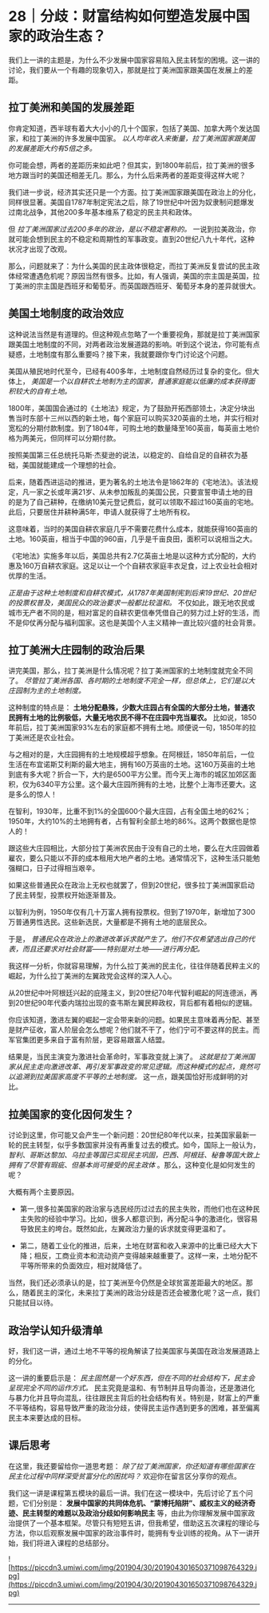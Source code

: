# 28｜分歧：财富结构如何塑造发展中国家的政治生态？

我们上一讲的主题是，为什么不少发展中国家容易陷入民主转型的困境。这一讲的讨论，我们要从一个有趣的现象切入，那就是拉丁美洲国家跟美国在发展上的差距。

## 拉丁美洲和美国的发展差距

你肯定知道，西半球有着大大小小的几十个国家，包括了美国、加拿大两个发达国家，和拉丁美洲的许多发展中国家。 *以人均年收入来衡量，拉丁美洲国家跟美国的发展差距大约有5倍之多。*

你可能会想，两者的差距历来如此吧？但其实，到1800年前后，拉丁美洲的很多地方跟当时的美国还相差无几。那么，为什么后来两者的差距变得这样大呢？

我们进一步说，经济其实还只是一个方面。拉丁美洲国家跟美国在政治上的分化，同样很显著。美国自1787年制定宪法之后，除了19世纪中叶因为奴隶制问题爆发过南北战争，其他200多年基本维系了稳定的民主共和政体。

但 *拉丁美洲国家过去200多年的政治，是以不稳定著称的。* 一说到拉美政治，你就可能会想到民主的不稳定和周期性的军事政变。直到20世纪八九十年代，这种状况才出现了改观。

那么，问题就来了：为什么美国的民主政体很稳定，而拉丁美洲反复尝试的民主政体经常遭遇危机呢？原因当然有很多。比如，有人强调，美国的宗主国是英国，拉丁美洲的宗主国是西班牙和葡萄牙。而英国跟西班牙、葡萄牙本身的差异就很大。

## 美国土地制度的政治效应

这种说法当然是有道理的。但这种观点忽略了一个重要视角，那就是拉丁美洲国家跟美国土地制度的不同，对两者政治发展道路的影响。听到这个说法，你可能有点疑惑，土地制度有那么重要吗？接下来，我就要跟你专门讨论这个问题。

美国从殖民地时代至今，已经有400多年，土地制度自然经历过复杂的变化。但大体上， *美国是一个以自耕农土地制为主的国家，普通家庭能以低廉的成本获得面积较大的自有土地。*

1800年，美国国会通过的《土地法》规定，为了鼓励开拓西部领土，决定分块出售当时东部十三州以西的新土地，每个家庭可以购买320英亩的土地，并实行相对宽松的分期付款制度。到了1804年，可购土地的数量降至160英亩，每英亩土地价格为两美元，但同样可以分期付款。

按照美国第三任总统托马斯·杰斐逊的说法，以稳定的、自给自足的自耕农为基础，美国就能建成一个理想的社会。

后来，随着西进运动的推进，更为著名的土地法令是1862年的《宅地法》。该法规定，凡一家之长或年满21岁、从未参加叛乱的美国公民，只要宣誓申请土地的目的是为了自己耕种，在缴纳10美元登记费后，就可以领取不超过160英亩的宅地。此后，只要居住并耕种满5年，申请人就获得了土地所有权。

这意味着，当时的美国自耕农家庭几乎不需要花费什么成本，就能获得160英亩的土地。160英亩，相当于中国的960亩，几乎是千亩良田，面积可以说相当之大。

《宅地法》实施多年以后，美国总共有2.7亿英亩土地是以这种方式分配的，大约惠及160万自耕农家庭。这足以让一个个自耕农家庭丰衣足食，过上农业社会相对优厚的生活。

 *正是由于这种土地制度和自耕农模式，从1787年美国制宪到后来19世纪、20世纪的投票权普及，美国民众的政治要求一般都比较温和。* 不仅如此，跟无地农民或城市无产者不同的是，相对富足的自耕农更信奉凭借自己的努力过上好的生活，而不是仰仗再分配与福利国家。这也是美国个人主义精神一直比较兴盛的社会背景。

## 拉丁美洲大庄园制的政治后果

讲完美国，那么，拉丁美洲是什么情况呢？拉丁美洲国家的土地制度就完全不同了。 *尽管拉丁美洲各国、各时期的土地制度不完全一样，但总体上，它们是以大庄园制为主的土地制度。*

这种制度的特点是： **土地分配悬殊，少数大庄园占有全国的大部分土地，普通农民拥有土地的比例极低，大量无地农民不得不在庄园中充当雇农。** 比如说，1850年前后，拉丁美洲国家93%左右的家庭都不拥有土地。顺便说一句，1850年的拉丁美洲还是农业社会。

与之相对的是，大庄园拥有的土地规模超乎想象。在阿根廷，1850年前后，一位生活在布宜诺斯艾利斯的最大地主，拥有160万英亩的土地。这160万英亩的土地到底有多大呢？折合一下，大约是6500平方公里。而今天上海市的城区加郊区面积，仅为6340平方公里。这个最大庄园所拥有的土地，比整个上海市还要大。这是多么的惊人！

在智利，1930年，比重不到1%的全国600个最大庄园，占有全国土地的62%；1950年，大约10%的土地拥有者，占有智利全部土地的86%。这两个数据也是惊人的！

跟这些大庄园相比，大部分拉丁美洲农民由于没有自己的土地，要么在大庄园做着雇农，要么只能以不菲的成本租用大地产者的土地。通常情况下，这种生活只能勉强糊口，日子过得相当艰辛。

如果这些普通民众在政治上无权也就罢了，但到20世纪，很多拉丁美洲国家启动了民主转型，投票权开始逐渐普及。

以智利为例，1950年仅有几十万富人拥有投票权。但到了1970年，新增加了300万普通男性选民。这些新选民，大量都是不拥有土地的底层民众。

于是， *普通民众在政治上的激进改革诉求就产生了。他们不仅希望选出自己的代表，而且还要求对社会财富——特别是对土地——进行再分配。*

我这样一分析，你就容易理解，为什么拉丁美洲的民主化，往往伴随着民粹主义的崛起，为什么拉丁美洲的左翼政党会这样的深入人心。

从20世纪中叶阿根廷兴起的庇隆主义，到20世纪70年代智利崛起的阿连德派，再到20世纪90年代委内瑞拉出现的查韦斯左翼民粹政权，背后都有着相似的逻辑。

你应该知道，激进左翼的崛起一定会带来新的问题。如果民主意味着再分配、甚至是财产征收，富人阶层会怎么想呢？他们就不干了，他们宁可不要这样的民主。而军官集团更多来自于富有阶层，更容易跟富人结盟。

结果是，当民主演变为激进社会革命时，军事政变就上演了。 *这就是拉丁美洲国家从民主走向激进改革、再引发军事政变的常见逻辑。而这种模式的起点，竟然可以追溯到拉美国家高度不平等的土地制度。* 这一点，跟美国恰好形成鲜明的对比。

## 拉美国家的变化因何发生？

讨论到这里，你可能又会产生一个新问题：20世纪80年代以来，拉美国家最新一轮的民主转型，似乎多数国家并没有再重复过去的模式。如今，国际上一般认为， *智利、哥斯达黎加、乌拉圭等国已实现民主巩固，巴西、阿根廷、秘鲁等国大致上拥有了尽管有瑕疵、但基本尚可接受的民主政体* 。那么，这种变化是如何发生的呢？

大概有两个主要原因。

* 第一,很多拉美国家的政治家与选民经历过过去的民主失败，而他们也在这种民主失败的经验中学习。比如，很多人都意识到，再分配斗争的激进化，很容易导致民主的垮台。既然如此，左翼政治力量的诉求就变得更温和了。

* 第二，随着工业化的推进，后来，土地在财富和收入来源中的比重已经大大下降；相反，工商业资本和流动资产变得越来越重要了。这样一来，土地分配不平等所带来的负面效应，相对就降低了。

当然，我们还必须承认的是，拉丁美洲至今仍然是全球贫富差距最大的地区。那么，随着民主的深化，未来拉丁美洲的政治分歧是否还会被激化呢？这一点，我们只能拭目以待。

## 政治学认知升级清单

好，我们这一讲，通过土地不平等的视角解读了拉美国家与美国在政治发展道路上的分化。

这一讲的重要启示是： *民主固然是一个好东西，但在不同的社会结构下，民主会呈现完全不同的运作方式。* 民主究竟是温和、有节制并且导向善治，还是激进化与暴力化并且导向混乱，往往跟民主背后的社会结构有关。特别是，财富上的严重不平等结构，容易导致严重的政治分歧，使得民主运作遇到更多的困难，甚至偏离民主本来要达成的目标。

## 课后思考

在这里，我还要留给你一道思考题： *除了拉丁美洲国家，你还知道有哪些国家在民主化过程中同样深受贫富分化的困扰吗？* 欢迎你在留言区分享你的观点。

我们这一讲是课程第五模块的最后一讲。我们在这一模块中，先后讨论了五个问题，它们分别是： **发展中国家的共同体危机、“蒙博托陷阱”、威权主义的经济奇迹、民主转型的难题以及政治分歧如何影响民主** 等，由此为你理解发展中国家政治提供了一个基本框架。尽管只有短短五讲，但我希望，借助这五次课程的理论与方法，你以后观察发展中国家的政治事件时，能拥有专业训练的视角。从下一讲开始，我们将进入课程的总结部分。

![https://piccdn3.umiwi.com/img/201904/30/201904301650371098764329.jpg](https://piccdn3.umiwi.com/img/201904/30/201904301650371098764329.jpg)

---
